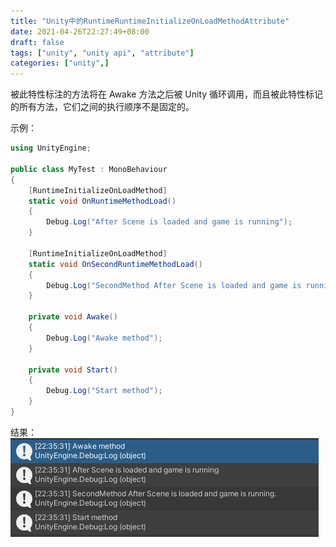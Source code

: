 ```yaml
---
title: "Unity中的RuntimeRuntimeInitializeOnLoadMethodAttribute"
date: 2021-04-26T22:27:49+08:00
draft: false
tags: ["unity", "unity api", "attribute"]
categories: ["unity",]
---
```


被此特性标注的方法将在 Awake 方法之后被 Unity 循环调用，而且被此特性标记的所有方法，它们之间的执行顺序不是固定的。

示例：
```c#
using UnityEngine;

public class MyTest : MonoBehaviour
{
    [RuntimeInitializeOnLoadMethod]
    static void OnRuntimeMethodLoad()
    {
        Debug.Log("After Scene is loaded and game is running");
    }

    [RuntimeInitializeOnLoadMethod]
    static void OnSecondRuntimeMethodLoad()
    {
        Debug.Log("SecondMethod After Scene is loaded and game is running.");
    }
        
    private void Awake()
    {
        Debug.Log("Awake method");
    }

    private void Start()
    {
        Debug.Log("Start method");
    }
}
```

结果：
![result](/images/Unity中的RuntimeRuntimeInitializeOnLoadMethodAttribute-20210426.png)